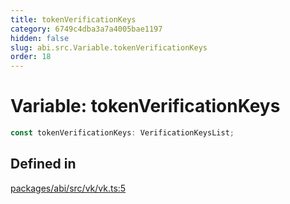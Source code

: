```yaml
---
title: tokenVerificationKeys
category: 6749c4dba3a7a4005bae1197
hidden: false
slug: abi.src.Variable.tokenVerificationKeys
order: 18
---
```


# Variable: tokenVerificationKeys

```ts
const tokenVerificationKeys: VerificationKeysList;
```

## Defined in

[packages/abi/src/vk/vk.ts:5](https://github.com/zkcloudworker/minatokens-lib/blob/main/packages/abi/src/vk/vk.ts#L5)
